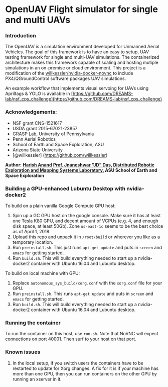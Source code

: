 # OpenUAV Flight simulator for single and multi UAVs

### Introduction
  The OpenUAV is a simulation environment developed for Unmanned Aerial Vehicles. 
  The goal of this framework is to have an easy to setup, UAV testing framework for single and multi-UAV simulations.
  The containerized architecture makes this framework capable of scaling and hosting mutiple simulations in an
  on-premise or cloud environment. This project is a modification of the [willkessler/nvidia-docker-novnc](https://github.com/willkessler/nvidia-docker-novnc) to include PX4/QGroundControl software packages UAV simulations.
  
  An example workflow that implements visual servoing for UAVs using Apriltags & YOLO is available in [https://github.com/DREAMS-lab/nsf_cps_challenge](https://github.com/DREAMS-lab/nsf_cps_challenge)

### Acknowledgements:
- NSF grant CNS-1521617
- USDA grant 2015-67021-23857
- GRASP Lab, University of Pennsylvania
- Penn Aerial Robotics
- School of Earth and Space Exploration, ASU
- Arizona State University
- [@willkessler] (https://github.com/willkessler)

**Author:**
   **[Harish Anand](https://web.asu.edu/jdas/people/harish-anand)**
   **[Prof. Jnaneshwar "JD" Das](https://sese.asu.edu/node/3438 "Jnaneshwar Das"), [Distributed Robotic Exploration and Mapping Systems Laboratory](https://web.asu.edu/jdas), ASU School of Earth and Space Exploration**
   


### Building a GPU-enhanced Lubuntu Desktop with nvidia-docker2

To build on a plain vanilla Google Compute GPU host:

1. Spin up a GC GPU host on the google console.  Make sure it has at least one Tesla K80 GPU, and decent amount of VCPUs (e.g. 4, and enough disk space, at least 50Gb). Zone `us-east-1c` seems to be the best choice as of April 1, 2018.
2. Upload this repo and unpack it in `/root/build` or wherever you like as a temporary location.
3. Run `preinstall.sh`. This just runs `apt-get update` and puts in `screen` and `emacs` for getting started.
4. Run `build.sh`. This will build everything needed to start up a nvidia-docker2 container with Ubuntu 16.04 and Lubuntu desktop.

To build on local machine with GPU:

1. Replace `autonomous_sys_build/xorg.conf` with the `xorg.conf` file for your GPU.
2. Run `preinstall.sh`. This runs `apt-get update` and puts in `screen` and `emacs` for getting started.
3. Run `build.sh`. This will build everything needed to start up a nvidia-docker2 container with Ubuntu 16.04 and Lubuntu desktop.

### Running the container

To run the container on this host, use `run.sh`. Note that NoVNC will
expect connections on port 40001. Then surf to your host on that port.

### Known issues

1. In the local setup, if you switch users the containers have to be restarted to update for Xorg changes.
   A fix for it is if your machine has more than one GPU, then you can run containers on the other GPU by running an xserver in it.
   
